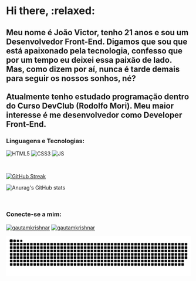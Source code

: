 <h1>Hi there, :relaxed: </h1>

<h2>
Meu nome é João Victor, tenho 21 anos e sou um Desenvolvedor Front-End. Digamos que sou que está apaixonado pela tecnologia,
confesso que por um tempo eu deixei essa paixão de lado. Mas, como dizem por aí, nunca é tarde demais para seguir os nossos sonhos, né?
<br> <br>
Atualmente tenho estudado programação dentro do Curso DevClub (Rodolfo Mori). Meu maior interesse é me desenvolvedor como Developer Front-End.
</h2>

<h3 align="left">Linguagens e Tecnologias:</h3>
<p align="left">
<img src="https://github.com/JoaoV3ct0r/JoaoV3ct0r/assets/84537076/287aad02-f684-4bb0-8cfc-40c105c9c450" alt="HTML5" width="40" height="40"/>
<img src="https://github.com/JoaoV3ct0r/JoaoV3ct0r/assets/84537076/a0e07811-ecdd-4ca8-9a6a-a357d42997c6" alt="CSS3" width="40" height="40"/>
<img src="https://github.com/JoaoV3ct0r/JoaoV3ct0r/assets/84537076/6c60f688-bda9-4dae-b580-24c4765bd1d7" alt="JS" width="40" height="40"/>
</p>
<br>


<a href="https://git.io/streak-stats"><img src="https://github-readme-streak-stats.herokuapp.com?user=joaov3ct0r&theme=dark&locale=pt_BR&mode=weekly" alt="GitHub Streak" /></a>

![Anurag's GitHub stats](https://github-readme-stats.vercel.app/api?username=joaov3ct0r&show_icons=true&theme=transparent)

<br>

<h3 align="left">Conecte-se a mim:</h3>
<p align="left">
<a href="https://www.linkedin.com/in/joaov3ct0r-dev/" target="blank"><img align="center" src="https://raw.githubusercontent.com/rahuldkjain/github-profile-readme-generator/master/src/images/icons/Social/linked-in-alt.svg" alt="gautamkrishnar" height="30" width="40" /></a>
<a href="https://www.instagram.com/joaov3ct0r_/" target="blank"><img align="center" src="https://raw.githubusercontent.com/rahuldkjain/github-profile-readme-generator/master/src/images/icons/Social/instagram.svg" alt="gautamkrishnar" height="30" width="40" /></a>
</p>


<picture align="center">
  <source media="(prefers-color-scheme: dark)" srcset="https://raw.githubusercontent.com/mari4souza/mari4souza/output/github-contribution-grid-snake-dark.svg">
  <source media="(prefers-color-scheme: light)" srcset="https://raw.githubusercontent.com/mari4souza/mari4souza/output/github-contribution-grid-snake-dark.svg">
  <img align="center" alt="github contribution grid snake animation" src="https://raw.githubusercontent.com/mari4souza/mari4souza/output/github-contribution-grid-snake.svg">
</picture>
